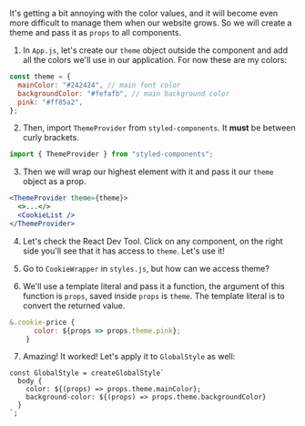 It's getting a bit annoying with the color values, and it will become even more difficult to manage them when our website grows. So we will create a theme and pass it as `props` to all components.

1. In `App.js`, let's create our `theme` object outside the component and add all the colors we'll use in our application. For now these are my colors:

```javascript
const theme = {
  mainColor: "#242424", // main font color
  backgroundColor: "#fefafb", // main background color
  pink: "#ff85a2",
};
```

2. Then, import `ThemeProvider` from `styled-components`. It **must** be between curly brackets.

```javascript
import { ThemeProvider } from "styled-components";
```

3. Then we will wrap our highest element with it and pass it our `theme` object as a prop.

```jsx
<ThemeProvider theme={theme}>
  <>...</>
  <CookieList />
</ThemeProvider>
```

4. Let's check the React Dev Tool. Click on any component, on the right side you'll see that it has access to `theme`. Let's use it!

5. Go to `CookieWrapper` in `styles.js`, but how can we access theme?

6. We'll use a template literal and pass it a function, the argument of this function is `props`, saved inside `props` is `theme`. The template literal is to convert the returned value.

```javascript
&.cookie-price {
      color: ${props => props.theme.pink};
    }
```

7. Amazing! It worked! Let's apply it to `GlobalStyle` as well:

```
const GlobalStyle = createGlobalStyle`
  body {
    color: ${(props) => props.theme.mainColor};
    background-color: ${(props) => props.theme.backgroundColor}
  }
`;
```
